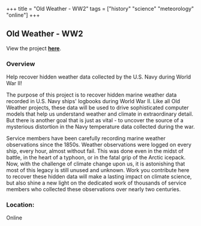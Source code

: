 +++
title = "Old Weather - WW2"
tags = ["history" "science" "meteorology" "online"]
+++

## Old Weather - WW2

View the project [**here**](https://www.zooniverse.org/projects/krwood/old-weather-ww2).

### Overview

Help recover hidden weather data collected by the U.S. Navy during World War II!

The purpose of this project is to recover hidden marine weather data recorded in U.S. Navy ships' logbooks during World War II. Like all Old Weather projects, these data will be used to drive sophisticated computer models that help us understand weather and climate in extraordinary detail. But there is another goal that is just as vital - to uncover the source of a mysterious distortion in the Navy temperature data collected during the war.

Service members have been carefully recording marine weather observations since the 1850s. Weather observations were logged on every ship, every hour, almost without fail. This was done even in the midst of battle, in the heart of a typhoon, or in the fatal grip of the Arctic icepack. Now, with the challenge of climate change upon us, it is astonishing that most of this legacy is still unused and unknown. Work you contribute here to recover these hidden data will make a lasting impact on climate science, but also shine a new light on the dedicated work of thousands of service members who collected these observations over nearly two centuries.

### Location:
Online

